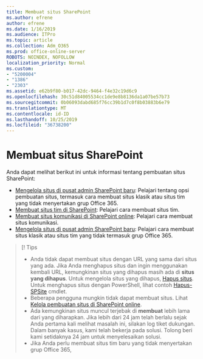 ```yaml
---
title: Membuat situs SharePoint
ms.author: efrene
author: efrene
ms.date: 1/16/2019
ms.audience: ITPro
ms.topic: article
ms.collection: Adm_O365
ms.prod: office-online-server
ROBOTS: NOINDEX, NOFOLLOW
localization_priority: Normal
ms.custom:
- "5200004"
- "1386"
- "2303"
ms.assetid: e62b9f80-b017-42dc-9464-f4e32c19d6c9
ms.openlocfilehash: 30c51d84005534cc1de9e8b8136da1a07be57b73
ms.sourcegitcommit: 0b06093dabd685f76cc39b1d7c0f8b03883b6e79
ms.translationtype: MT
ms.contentlocale: id-ID
ms.lasthandoff: 10/25/2019
ms.locfileid: "36738200"
---
```

# <a name="create-a-sharepoint-site"></a>Membuat situs SharePoint

Anda dapat melihat berikut ini untuk informasi tentang pembuatan situs SharePoint:
- [Mengelola situs di pusat admin SharePoint baru](https://docs.microsoft.com/sharepoint/manage-site-creation): Pelajari tentang opsi pembuatan situs, termasuk cara membuat situs klasik atau situs tim yang tidak menyertakan grup Office 365.
- [Membuat situs tim di SharePoint](https://support.office.com/article/create-a-team-site-in-sharepoint-ef10c1e7-15f3-42a3-98aa-b5972711777d): Pelajari cara membuat situs tim.
- [Membuat situs komunikasi di SharePoint online](https://support.office.com/article/7fb44b20-a72f-4d2c-9173-fc8f59ba50eb): Pelajari cara membuat situs komunikasi.
- [Mengelola situs di pusat admin SharePoint baru](https://docs.microsoft.com/sharepoint/manage-sites-in-new-admin-center#create-a-site): Pelajari cara membuat situs klasik atau situs tim yang tidak termasuk grup Office 365.


  
> [! Tips
> - Anda tidak dapat membuat situs dengan URL yang sama dari situs yang ada. Jika Anda menghapus situs dan ingin menggunakan kembali URL, kemungkinan situs yang dihapus masih ada di **situs yang dihapus**. Untuk mengelola situs yang dihapus, [Hapus situs](https://docs.microsoft.com/sharepoint/manage-sites-in-new-admin-center#delete-a-site). Untuk menghapus situs dengan PowerShell, lihat contoh [Hapus-SPSite](https://docs.microsoft.com/sharepoint/manage-sites-in-new-admin-center#delete-a-site) cmdlet.
> - Beberapa pengguna mungkin tidak dapat membuat situs. Lihat [Kelola pembuatan situs di SharePoint online](https://docs.microsoft.com/sharepoint/manage-site-creation).
> - Ada kemungkinan situs muncul terjebak di **membuat** lebih lama dari yang diharapkan. Jika lebih dari 24 jam telah berlalu sejak Anda pertama kali melihat masalah ini, silakan log tiket dukungan. Dalam banyak kasus, kami telah bekerja pada solusi. Tolong beri kami setidaknya 24 jam untuk menyelesaikan solusi.
> - Jika Anda perlu membuat situs tim baru yang tidak menyertakan grup Office 365, 



